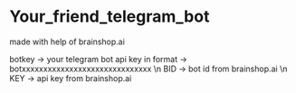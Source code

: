 # Your_friend_telegram_bot

made with help of brainshop.ai

botkey -> your telegram bot api key in format -> botxxxxxxxxxxxxxxxxxxxxxxxxxxxxxx \n
BID -> bot id from brainshop.ai \n
KEY -> api key from brainshop.ai
